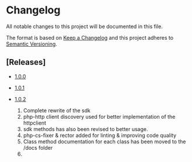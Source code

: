# Changelog
All notable changes to this project will be documented in this file.

The format is based on [Keep a Changelog](http://keepachangelog.com/)
and this project adheres to [Semantic Versioning](http://semver.org/).

## [Releases]
- [1.0.0](https://github.com/MusheAbdulHakim/coingeckoapi/releases/tag/1.0.0)
- [1.0.1](https://github.com/MusheAbdulHakim/coingeckoapi/releases/tag/1.0.1)
- [1.0.2](https://github.com/MusheAbdulHakim/coingeckoapi/releases/tag/1.0.2)

    1. Complete rewrite of the sdk
    2. php-http client discovery used for better implementation of the httpclient
    3. sdk methods has also been revised to better usage.
    4. php-cs-fixer & rector added for linting & improving code quality
    5. Class method documentation for each class has been moved to the /docs folder
    6. 

